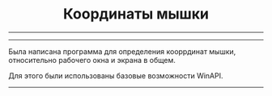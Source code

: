 <center><h1>
Координаты мышки
</h1></center>

---
---
Была написана программа для определения кооррдинат мышки, относительно рабочего окна и экрана в общем.

Для этого были использованы базовые возможности WinAPI.

---